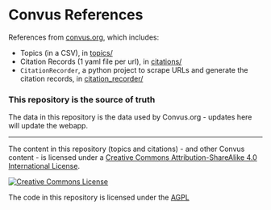 # Convus References

References from [convus.org](https://www.convus.org), which includes:

- Topics (in a CSV), in [topics/](topics)
- Citation Records (1 yaml file per url), in [citations/](citations)
- `CitationRecorder`, a python project to scrape URLs and generate the citation records, in [citation_recorder/](citation_recorder)

### This repository is the source of truth

The data in this repository is the data used by Convus.org - updates here will update the webapp.

---

The content in this repository (topics and citations) - and other Convus content - is licensed under a <a rel="license" href="http://creativecommons.org/licenses/by-sa/4.0/">Creative Commons Attribution-ShareAlike 4.0 International License</a>.

<a rel="license" href="http://creativecommons.org/licenses/by-sa/4.0/"><img alt="Creative Commons License" src="https://i.creativecommons.org/l/by-sa/4.0/88x31.png"/></a>

The code in this repository is licensed under the [AGPL](citation_recorder/LICENSE)